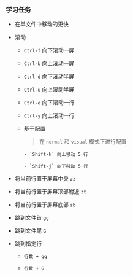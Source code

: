### 学习任务

- 在单文件中移动的更快

- 滚动

    - `Ctrl-f` 向下滚动一屏

    - `Ctrl-b` 向上滚动一屏

    - `Ctrl-d` 向下滚动半屏

    - `Ctrl-u` 向上滚动半屏

    - `Ctrl-e` 向下滚动一行

    - `Ctrl-y` 向上滚动一行

    - 基于配置

      > 在 `normal` 和 `visual` 模式下进行配置

          - `Shift-k` 向上移动 5 行
          
          - `Shift-j` 向下移动 5 行

- 将当前行置于屏幕中央 `zz`

- 将当前行置于屏幕顶部附近 `zt`

- 将当前行置于屏幕底部 `zb`

- 跳到文件首 `gg`

- 跳到文件尾 `G`

- 跳到指定行 
  
    - `行数 + gg`

    - `行数 + G`

  
